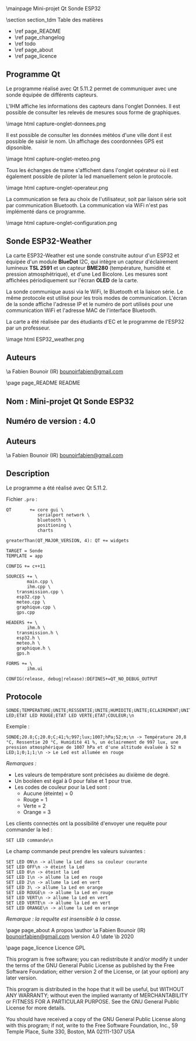 \mainpage Mini-projet Qt Sonde ESP32

\section section_tdm Table des matières
- \ref page_README
- \ref page_changelog
- \ref todo
- \ref page_about
- \ref page_licence

## Programme Qt

Le programme réalisé avec Qt 5.11.2 permet de communiquer avec une sonde équipée de différents capteurs. 

L'IHM affiche les informations des capteurs dans l'onglet Données. Il est possible de consulter les relevés de mesures sous forme de graphiques.

\image html capture-onglet-donnees.png

Il est possible de consulter les données météos d'une ville dont il est possible de saisir le nom. Un affichage des coordonnées GPS est dipsonible.

\image html capture-onglet-meteo.png

Tous les échanges de trame s'affichent dans l'onglet opérateur où il est également possible de piloter la led manuellement selon le protocole.

\image html capture-onglet-operateur.png

La communication se fera au choix de l'utilisateur, soit par liaison série soit par communication Bluetooth. La communication via WiFi n'est pas implémenté dans ce programme.

\image html capture-onglet-configuration.png

## Sonde ESP32-Weather

La carte ESP32-Weather est une sonde construite autour d'un ESP32 et équipée d'un module **BlueDot** I2C, qui intègre un capteur d'éclairement lumineux **TSL 2591** et un capteur **BME280** (température, humidité et pression atmosphétrique), et d'une Led Bicolore. Les mesures sont affichées périodiquement sur l'écran **OLED** de la carte.

La sonde communique aussi via le WiFi, le Bluetooth et la liaison série. Le même protocole est utilisé pour les trois modes de communication. L'écran de la sonde affiche l'adresse IP et le numéro de port utilisés pour une communication WiFi et l'adresse MAC de l'interface Bluetooth.

La carte a été réalisée par des étudiants d'EC et le programme de l'ESP32 par un professeur.

\image html ESP32_weather.png

## Auteurs

\a Fabien Bounoir (IR) <bounoirfabien@gmail.com>


\page page_README README

## Nom : Mini-projet Qt Sonde ESP32

## Numéro de version : 4.0

## Auteurs

\a Fabien Bounoir (IR) <bounoirfabien@gmail.com>

## Description

Le programme a été réalisé avec Qt 5.11.2.

Fichier `.pro` :

```
QT       += core gui \
            serialport network \
            bluetooth \
            positioning \
            charts

greaterThan(QT_MAJOR_VERSION, 4): QT += widgets

TARGET = Sonde
TEMPLATE = app

CONFIG += c++11

SOURCES += \
        main.cpp \
        ihm.cpp \
    transmission.cpp \
    esp32.cpp \
    meteo.cpp \
    graphique.cpp \
    gps.cpp

HEADERS += \
        ihm.h \
    transmission.h \
    esp32.h \
    meteo.h \
    graphique.h \
    gps.h

FORMS += \
        ihm.ui

CONFIG(release, debug|release):DEFINES+=QT_NO_DEBUG_OUTPUT
```

## Protocole

```
SONDE;TEMPERATURE;UNITE;RESSENTIE;UNITE;HUMIDITE;UNITE;ECLAIREMENT;UNITE;PRESSION;UNITE;ALTITUDE;UNITE;\n
LED;ETAT LED ROUGE;ETAT LED VERTE;ETAT;COULEUR;\n
```

Exemple :

```
SONDE;20.8;C;20.0;C;41;%;997;lux;1007;hPa;52;m;\n -> Température 20,8 °C, Ressentie 20 °C, Humidité 41 %, un éclairement de 997 lux, une pression atmosphérique de 1007 hPa et d'une altitude évaluée à 52 m
LED;1;0;1;1;\n -> Le Led est allumée en rouge
```

_Remarques :_

- Les valeurs de température sont précisées au dixième de degré.
- Un booléen est égal à 0 pour false et 1 pour true.
- Les codes de couleur pour la Led sont : 
    - Aucune (éteinte) = 0
    - Rouge = 1
    - Verte = 2
    - Orange = 3

Les clients connectés ont la possibilité d'envoyer une requête pour commander la led :

```
SET LED commande\n
```

Le champ commande peut prendre les valeurs suivantes :

```
SET LED ON\n -> allume la Led dans sa couleur courante
SET LED OFF\n -> éteint la Led
SET LED 0\n -> éteint la Led
SET LED 1\n -> allume la Led en rouge
SET LED 2\n -> allume la Led en vert
SET LED 3\ -> allume la Led en orange
SET LED ROUGE\n -> allume la Led en rouge
SET LED VERT\n -> allume la Led en vert
SET LED VERTE\n -> allume la Led en vert
SET LED ORANGE\n -> allume la Led en orange
```

_Remarque : la requête est insensible à la casse._


\page page_about A propos
\author \a Fabien Bounoir (IR) <bounoirfabien@gmail.com>
\version 4.0
\date \b 2020

\page page_licence Licence GPL

This program is free software; you can redistribute it and/or modify
it under the terms of the GNU General Public License as published by
the Free Software Foundation; either version 2 of the License, or
(at your option) any later version.

This program is distributed in the hope that it will be useful,
but WITHOUT ANY WARRANTY; without even the implied warranty of
MERCHANTABILITY or FITNESS FOR A PARTICULAR PURPOSE. See the
GNU General Public License for more details.

You should have received a copy of the GNU General Public License
along with this program; if not, write to the Free Software
Foundation, Inc., 59 Temple Place, Suite 330, Boston, MA 02111-1307 USA
